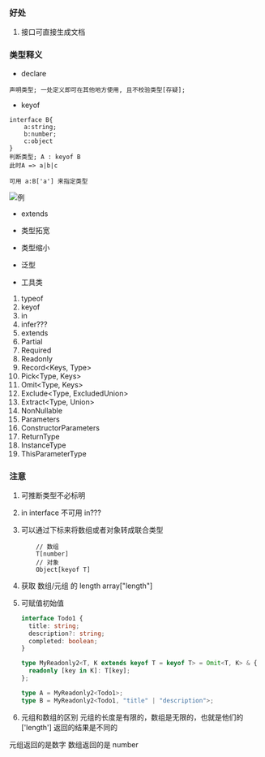 ### 好处

1. 接口可直接生成文档

### 类型释义

- declare

```
声明类型; 一处定义即可在其他地方使用, 且不校验类型[存疑];
```

- keyof

```
interface B{
    a:string;
    b:number;
    c:object
}
判断类型; A : keyof B
此时A => a|b|c

可用 a:B['a'] 来指定类型

```

![例](https://github-blog-resource.oss-cn-beijing.aliyuncs.com/keyof.png)

- extends
- 类型拓宽
- 类型缩小
- 泛型

- 工具类

1. typeof
2. keyof
3. in
4. infer???
5. extends
6. Partial<Type>
7. Required<Type>
8. Readonly<Type>
9. Record<Keys, Type>
10. Pick<Type, Keys>
11. Omit<Type, Keys>
12. Exclude<Type, ExcludedUnion>
13. Extract<Type, Union>
14. NonNullable<Type>
15. Parameters<Type>
16. ConstructorParameters<Type>
17. ReturnType<Type>
18. InstanceType<Type>
19. ThisParameterType<Type>

### 注意

1. 可推断类型不必标明
2. in interface 不可用 in???
3. 可以通过下标来将数组或者对象转成联合类型

   ```
       // 数组
       T[number]
       // 对象
       Object[keyof T]
   ```

4. 获取 数组/元组 的 length array["length"]
5. 可赋值初始值

   ```ts
   interface Todo1 {
     title: string;
     description?: string;
     completed: boolean;
   }

   type MyReadonly2<T, K extends keyof T = keyof T> = Omit<T, K> & {
     readonly [key in K]: T[key];
   };

   type A = MyReadonly2<Todo1>;
   type B = MyReadonly2<Todo1, "title" | "description">;
   ```

6. 元组和数组的区别
   元组的长度是有限的，数组是无限的，也就是他们的 ['length'] 返回的结果是不同的

元组返回的是数字
数组返回的是 number

```

```
